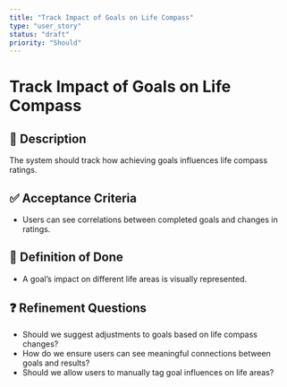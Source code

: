 ```yaml
---
title: "Track Impact of Goals on Life Compass"
type: "user_story"
status: "draft"
priority: "Should"
---
```


# Track Impact of Goals on Life Compass

## 📌 Description
The system should track how achieving goals influences life compass ratings.

## ✅ Acceptance Criteria
- Users can see correlations between completed goals and changes in ratings.

## 🎯 Definition of Done
- A goal’s impact on different life areas is visually represented.

## ❓ Refinement Questions
- Should we suggest adjustments to goals based on life compass changes?
- How do we ensure users can see meaningful connections between goals and results?
- Should we allow users to manually tag goal influences on life areas?
